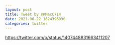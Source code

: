```yaml
--- 
layout: post 
title: Tweet by @KMacC714 
date: 2021-06-22 1624396930 
categories: twitter 
--- 
```

https://twitter.com/o/status/1407448831663411207